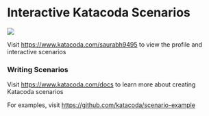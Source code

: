 # Interactive Katacoda Scenarios

[![](http://shields.katacoda.com/katacoda/saurabh9495/count.svg)](https://www.katacoda.com/saurabh9495 "Get your profile on Katacoda.com")

Visit https://www.katacoda.com/saurabh9495 to view the profile and interactive scenarios

### Writing Scenarios
Visit https://www.katacoda.com/docs to learn more about creating Katacoda scenarios

For examples, visit https://github.com/katacoda/scenario-example
